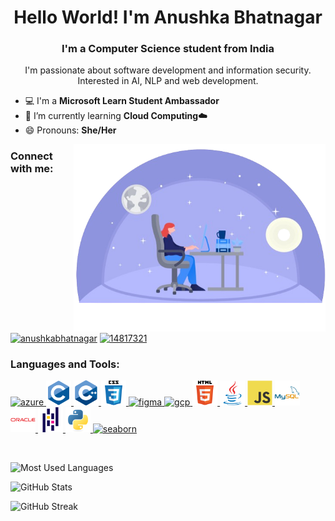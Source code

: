 <!--
**AnushkaBhatnagar/AnushkaBhatnagar** is a ✨ _special_ ✨ repository because its `README.md` (this file) appears on your GitHub profile.
-->

<h1 align="center">Hello World! I'm Anushka Bhatnagar</h1>
<h3 align="center">I'm a Computer Science student from India</h3>
<p align="center"> I'm passionate about software development and information security. Interested in AI, NLP and web development.<br></p>

- 💻 I'm a **Microsoft Learn Student Ambassador**
- 🌱 I’m currently learning **Cloud Computing☁️**
- 😄 Pronouns: **She/Her**

<img src="Images/girlcoding.png" alt="React" height="300px" align=right title="Let's support women in STEM!" alt="image of girl coding"/>

<h3 align="left">Connect with me:</h3>
<p align="left">
  <a href="https://linkedin.com/in/anushkabhatnagar" target="_blank"><img align="center" src="https://raw.githubusercontent.com/rahuldkjain/github-profile-readme-generator/master/src/images/icons/Social/linked-in-alt.svg" alt="anushkabhatnagar" height="30" width="40" title="LinkedIn"/></a>
<a href="https://stackoverflow.com/users/14817321" target="_blank"><img align="center" src="https://raw.githubusercontent.com/rahuldkjain/github-profile-readme-generator/master/src/images/icons/Social/stack-overflow.svg" alt="14817321" height="30" width="40" title="Stack Overflow"/></a>
</p>

<h3 align="left">Languages and Tools:</h3>
<p align="left"> 
  <a href="https://azure.microsoft.com/en-in/" target="_blank" rel="noreferrer"> 
    <img src="https://www.vectorlogo.zone/logos/microsoft_azure/microsoft_azure-icon.svg" alt="azure" width="40" height="40"/> 
  </a> 
  <a href="https://www.cprogramming.com/" target="_blank" rel="noreferrer"> 
    <img src="https://raw.githubusercontent.com/devicons/devicon/master/icons/c/c-original.svg" alt="c" width="40" height="40"/> 
  </a> 
  <a href="https://www.w3schools.com/cpp/" target="_blank" rel="noreferrer"> 
    <img src="https://raw.githubusercontent.com/devicons/devicon/master/icons/cplusplus/cplusplus-original.svg" alt="cplusplus" width="40" height="40"/> 
  </a> 
  <a href="https://www.w3schools.com/css/" target="_blank" rel="noreferrer"> 
    <img src="https://raw.githubusercontent.com/devicons/devicon/master/icons/css3/css3-original-wordmark.svg" alt="css3" width="40" height="40"/> </a> 
  <a href="https://www.figma.com/" target="_blank" rel="noreferrer"> 
    <img src="https://www.vectorlogo.zone/logos/figma/figma-icon.svg" alt="figma" width="40" height="40"/> 
  </a> 
  <a href="https://cloud.google.com" target="_blank" rel="noreferrer"> 
    <img src="https://www.vectorlogo.zone/logos/google_cloud/google_cloud-icon.svg" alt="gcp" width="40" height="40"/> 
  </a> 
  <a href="https://www.w3.org/html/" target="_blank" rel="noreferrer"> 
    <img src="https://raw.githubusercontent.com/devicons/devicon/master/icons/html5/html5-original-wordmark.svg" alt="html5" width="40" height="40"/> </a> 
  <a href="https://www.java.com" target="_blank" rel="noreferrer"> 
    <img src="https://raw.githubusercontent.com/devicons/devicon/master/icons/java/java-original.svg" alt="java" width="40" height="40"/> 
  </a> 
  <a href="https://developer.mozilla.org/en-US/docs/Web/JavaScript" target="_blank" rel="noreferrer"> 
    <img src="https://raw.githubusercontent.com/devicons/devicon/master/icons/javascript/javascript-original.svg" alt="javascript" width="40" height="40"/> 
  </a> 
  <a href="https://www.mysql.com/" target="_blank" rel="noreferrer"> 
    <img src="https://raw.githubusercontent.com/devicons/devicon/master/icons/mysql/mysql-original-wordmark.svg" alt="mysql" width="40" height="40"/> 
  </a> 
  <a href="https://www.oracle.com/" target="_blank" rel="noreferrer"> 
    <img src="https://raw.githubusercontent.com/devicons/devicon/master/icons/oracle/oracle-original.svg" alt="oracle" width="40" height="40"/> 
  </a> 
  <a href="https://pandas.pydata.org/" target="_blank" rel="noreferrer"> 
    <img src="https://raw.githubusercontent.com/devicons/devicon/2ae2a900d2f041da66e950e4d48052658d850630/icons/pandas/pandas-original.svg" alt="pandas" width="40" height="40"/> 
  </a> 
  <a href="https://www.python.org" target="_blank" rel="noreferrer"> 
    <img src="https://raw.githubusercontent.com/devicons/devicon/master/icons/python/python-original.svg" alt="python" width="40" height="40"/> 
  </a> 
  <a href="https://seaborn.pydata.org/" target="_blank" rel="noreferrer"> 
    <img src="https://seaborn.pydata.org/_images/logo-mark-lightbg.svg" alt="seaborn" width="40" height="40"/> 
  </a> 
</p>

<br>

<div>
  <p>

   <picture>
      <source media="(prefers-color-scheme: light)" srcset="https://github-readme-stats.vercel.app/api/top-langs?username=anushkabhatnagar&show_icons=true&locale=en&layout=compact&theme=default">
      <source media="(prefers-color-scheme: dark)" srcset="https://github-readme-stats.vercel.app/api/top-langs?username=anushkabhatnagar&show_icons=true&locale=en&layout=compact&theme=dark">
      <img alt="Most Used Languages" src="https://github-readme-stats.vercel.app/api/top-langs?username=anushkabhatnagar&show_icons=true&locale=en&layout=compact">
    </picture>

  </p>
</div>

<div>
  <p>
  
  <picture>
      <source media="(prefers-color-scheme: light)" srcset="https://github-readme-stats.vercel.app/api?username=anushkabhatnagar&show_icons=true&locale=en">
      <source media="(prefers-color-scheme: dark)" srcset="https://github-readme-stats.vercel.app/api?username=anushkabhatnagar&theme=dark&show_icons=true&locale=en">
      <img alt="GitHub Stats" src="https://github-readme-stats.vercel.app/api?username=anushkabhatnagar&show_icons=true&locale=en">
    </picture> 
    
  </p>

  <p>

  <picture>
    <source media="(prefers-color-scheme: light)" srcset="https://github-readme-streak-stats.herokuapp.com/?user=anushkabhatnagar">
    <source media="(prefers-color-scheme: dark)" srcset="https://github-readme-streak-stats.herokuapp.com/?user=anushkabhatnagar&theme=dark">
    <img alt="GitHub Streak" src="https://github-readme-streak-stats.herokuapp.com/?user=anushkabhatnagar">
  </picture>
  
  </p>
</div>
